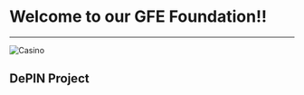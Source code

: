 # Welcome to our GFE Foundation!!

---

![Casino](https://github.com/Sunbelt-Renewable-Mining/.github/blob/main/profile/foundation.png)

## DePIN Project

